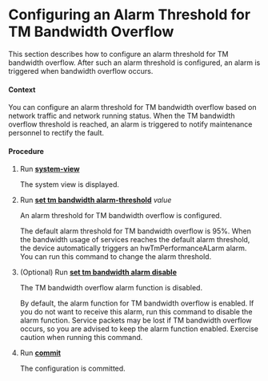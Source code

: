Configuring an Alarm Threshold for TM Bandwidth Overflow
========================================================

This section describes how to configure an alarm threshold for TM bandwidth overflow. After such an alarm threshold is configured, an alarm is triggered when bandwidth overflow occurs.

#### Context

You can configure an alarm threshold for TM bandwidth overflow based on network traffic and network running status. When the TM bandwidth overflow threshold is reached, an alarm is triggered to notify maintenance personnel to rectify the fault.


#### Procedure

1. Run [**system-view**](cmdqueryname=system-view)
   
   
   
   The system view is displayed.
2. Run [**set tm bandwidth alarm-threshold**](cmdqueryname=set+tm+bandwidth+alarm-threshold) *value*
   
   
   
   An alarm threshold for TM bandwidth overflow is configured.
   
   
   
   The default alarm threshold for TM bandwidth overflow is 95%. When the bandwidth usage of services reaches the default alarm threshold, the device automatically triggers an hwTmPerformanceALarm alarm. You can run this command to change the alarm threshold.
3. (Optional) Run [**set tm bandwidth alarm disable**](cmdqueryname=set+tm+bandwidth+alarm+disable)
   
   
   
   The TM bandwidth overflow alarm function is disabled.
   
   
   
   By default, the alarm function for TM bandwidth overflow is enabled. If you do not want to receive this alarm, run this command to disable the alarm function. Service packets may be lost if TM bandwidth overflow occurs, so you are advised to keep the alarm function enabled. Exercise caution when running this command.
4. Run [**commit**](cmdqueryname=commit)
   
   
   
   The configuration is committed.